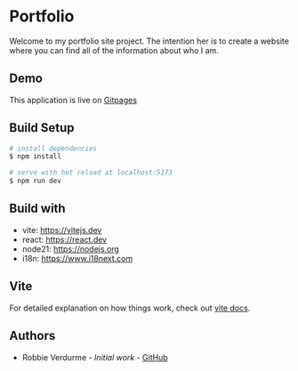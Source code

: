 # Portfolio

Welcome to my portfolio site project. The intention her is to create a website where you can find all of the information about who I am.

## Demo

This application is live on [Gitpages]()

## Build Setup

```bash
# install dependencies
$ npm install

# serve with hot reload at localhost:5173
$ npm run dev
```

## Build with

- vite: https://vitejs.dev
- react: https://react.dev
- node21: https://nodejs.org
- i18n: https://www.i18next.com

## Vite

For detailed explanation on how things work, check out [vite docs](https://vitejs.dev).

## Authors

- Robbie Verdurme - _Initial work_ - [GitHub](https://github.com/RobbieVerdurme)

